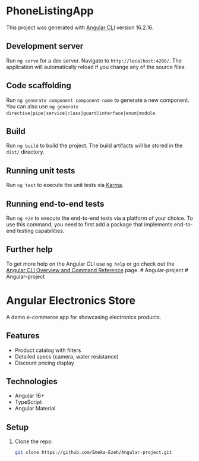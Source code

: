 # PhoneListingApp

This project was generated with [Angular CLI](https://github.com/angular/angular-cli) version 16.2.16.

## Development server

Run `ng serve` for a dev server. Navigate to `http://localhost:4200/`. The application will automatically reload if you change any of the source files.

## Code scaffolding

Run `ng generate component component-name` to generate a new component. You can also use `ng generate directive|pipe|service|class|guard|interface|enum|module`.

## Build

Run `ng build` to build the project. The build artifacts will be stored in the `dist/` directory.

## Running unit tests

Run `ng test` to execute the unit tests via [Karma](https://karma-runner.github.io).

## Running end-to-end tests

Run `ng e2e` to execute the end-to-end tests via a platform of your choice. To use this command, you need to first add a package that implements end-to-end testing capabilities.

## Further help

To get more help on the Angular CLI use `ng help` or go check out the [Angular CLI Overview and Command Reference](https://angular.io/cli) page.
#   A n g u l a r - p r o j e c t 
 
 #   A n g u l a r - p r o j e c t 
 
 

# Angular Electronics Store

A demo e-commerce app for showcasing electronics products.

## Features
- Product catalog with filters
- Detailed specs (camera, water resistance)
- Discount pricing display

## Technologies
- Angular 16+
- TypeScript
- Angular Material

## Setup
1. Clone the repo:
   ```bash
   git clone https://github.com/Emeka-Ezeh/Angular-project.git
